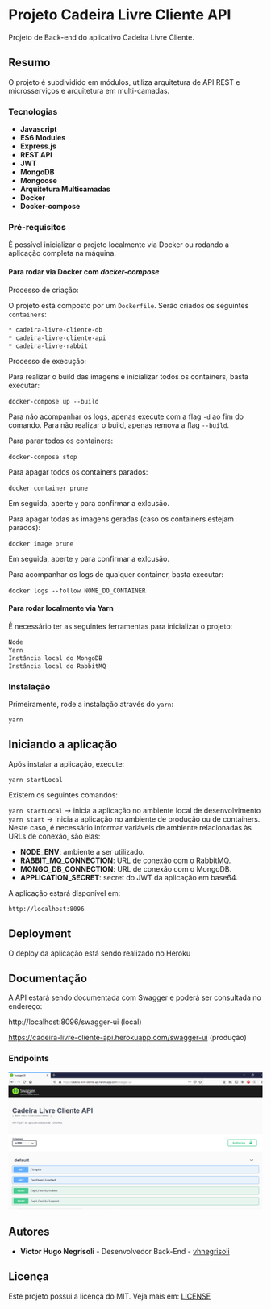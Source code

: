 # Projeto Cadeira Livre Cliente API

Projeto de Back-end do aplicativo Cadeira Livre Cliente.

## Resumo

O projeto é subdividido em módulos, utiliza arquitetura de API REST e microsserviços e arquitetura em multi-camadas.

### Tecnologias

- **Javascript**
- **ES6 Modules**
- **Express.js**
- **REST API**
- **JWT**
- **MongoDB**
- **Mongoose**
- **Arquitetura Multicamadas**
- **Docker**
- **Docker-compose**

### Pré-requisitos

É possível inicializar o projeto localmente via Docker ou rodando a aplicação completa na máquina.

#### Para rodar via Docker com _docker-compose_

Processo de criação:

O projeto está composto por um `Dockerfile`. Serão criados os seguintes `containers`:

```
* cadeira-livre-cliente-db
* cadeira-livre-cliente-api
* cadeira-livre-rabbit
```

Processo de execução:

Para realizar o build das imagens e inicializar todos os containers, basta executar:

`docker-compose up --build`

Para não acompanhar os logs, apenas execute com a flag `-d` ao fim do comando. Para não realizar o build, apenas remova a flag `--build`.

Para parar todos os containers:

`docker-compose stop`

Para apagar todos os containers parados:

`docker container prune`

Em seguida, aperte `y` para confirmar a exlcusão.

Para apagar todas as imagens geradas (caso os containers estejam parados):

`docker image prune`

Em seguida, aperte `y` para confirmar a exlcusão.

Para acompanhar os logs de qualquer container, basta executar:

`docker logs --follow NOME_DO_CONTAINER`

#### Para rodar localmente via Yarn

É necessário ter as seguintes ferramentas para inicializar o projeto:

```
Node
Yarn
Instância local do MongoDB
Instância local do RabbitMQ
```

### Instalação

Primeiramente, rode a instalação através do `yarn`:

```
yarn
```

## Iniciando a aplicação

Após instalar a aplicação, execute:

```
yarn startLocal
```

Existem os seguintes comandos:

`yarn startLocal` -> inicia a aplicação no ambiente local de desenvolvimento
`yarn start` -> inicia a aplicação no ambiente de produção ou de containers. Neste caso, é necessário informar variáveis de ambiente relacionadas às URLs de conexão, são elas:

- **NODE_ENV**: ambiente a ser utilizado.
- **RABBIT_MQ_CONNECTION**: URL de conexão com o RabbitMQ.
- **MONGO_DB_CONNECTION**: URL de conexão com o MongoDB.
- **APPLICATION_SECRET**: secret do JWT da aplicação em base64.

A aplicação estará disponível em:

```
http://localhost:8096
```

## Deployment

O deploy da aplicação está sendo realizado no Heroku

## Documentação

A API estará sendo documentada com Swagger e poderá ser consultada no endereço:

http://localhost:8096/swagger-ui (local)

https://cadeira-livre-cliente-api.herokuapp.com/swagger-ui (produção)

### Endpoints

![Documentação do Swagger - Endpoints](https://github.com/vhnegrisoli/cadeira-livre-cliente-api/blob/main/imagens/Documenta%C3%A7%C3%A3o%20Swagger.png)

## Autores

- **Victor Hugo Negrisoli** - Desenvolvedor Back-End - [vhnegrisoli](https://github.com/vhnegrisoli)

## Licença

Este projeto possui a licença do MIT. Veja mais em: [LICENSE](LICENSE)
